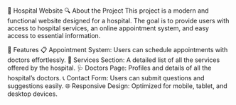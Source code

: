 🏥 Hospital Website
🔍 About the Project
This project is a modern and functional website designed for a hospital. The goal is to provide users with access to hospital services, an online appointment system, and easy access to essential information.

🚀 Features
📋 Appointment System: Users can schedule appointments with doctors effortlessly.
🏥 Services Section: A detailed list of all the services offered by the hospital.
🩺 Doctors Page: Profiles and details of all the hospital’s doctors.
📞 Contact Form: Users can submit questions and suggestions easily.
🌐 Responsive Design: Optimized for mobile, tablet, and desktop devices.